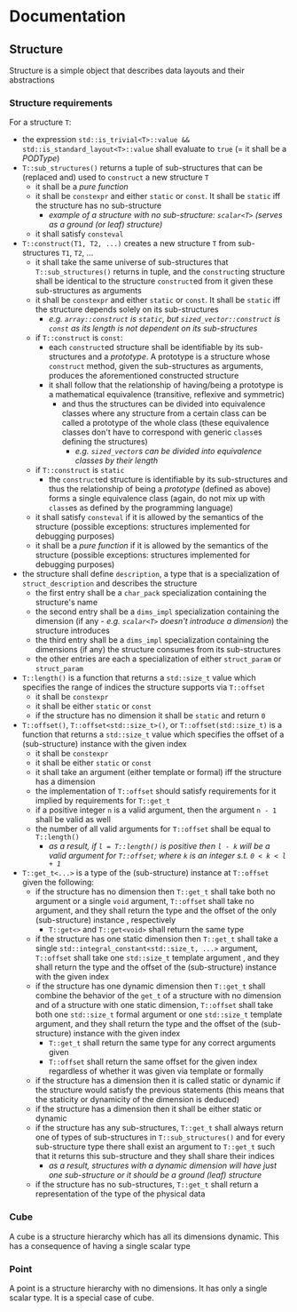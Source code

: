 # Documentation

## Structure

Structure is a simple object that describes data layouts and their abstractions

### Structure requirements

For a structure `T`:

- the expression `std::is_trivial<T>::value && std::is_standard_layout<T>::value` shall evaluate to `true` (= it shall be a *PODType*)
- `T::sub_structures()` returns a tuple of sub-structures that can be (replaced and) used to `construct` a new structure `T`
  - it shall be a *pure function*
  - it shall be `constexpr` and either `static` or `const`. It shall be `static` iff the structure has no sub-structure
    - *example of a structure with no sub-structure: `scalar<T>` (serves as a ground (or leaf) structure)*
  - it shall satisfy `consteval`
- `T::construct(T1, T2, ...)` creates a new structure `T` from sub-structures `T1`, `T2`, ...
  - it shall take the same universe of sub-structures that `T::sub_structures()` returns in tuple, and the `construct`ing structure shall be identical to the structure `construct`ed from it given these sub-structures as arguments
  - it shall be `constexpr` and either `static` or `const`. It shall be `static` iff the structure depends solely on its sub-structures
    - *e.g. `array::construct` is `static`, but `sized_vector::construct` is `const` as its length is not dependent on its sub-structures*
  - if `T::construct` is `const`:
    - each `construct`ed structure shall be identifiable by its sub-structures and a *prototype*. A prototype is a structure whose `construct` method, given the sub-structures as arguments, produces the aforementioned constructed structure
    - it shall follow that the relationship of having/being a prototype is a mathematical equivalence (transitive, reflexive and symmetric)
      - and thus the structures can be divided into equivalence classes where any structure from a certain class can be called a prototype of the whole class (these equivalence classes don't have to correspond with generic `class`es defining the structures)
        - *e.g. `sized_vector`s can be divided into equivalence classes by their length*
  - if `T::construct` is `static`
    - the `construct`ed structure is identifiable by its sub-structures and thus the relationship of being a *prototype* (defined as above) forms a single equivalence class (again, do not mix up with `class`es as defined by the programming language)
  - it shall satisfy `consteval` if it is allowed by the semantics of the structure (possible exceptions: structures implemented for debugging purposes)
  - it shall be a *pure function* if it is allowed by the semantics of the structure (possible exceptions: structures implemented for debugging purposes)
- the structure shall define `description`, a type that is a specialization of `struct_description` and describes the structure
  - the first entry shall be a `char_pack` specialization containing the structure's name
  - the second entry shall be a `dims_impl` specialization containing the dimension (if any - *e.g. `scalar<T>` doesn't introduce a dimension*) the structure introduces
  - the third entry shall be a `dims_impl` specialization containing the dimensions (if any) the structure consumes from its sub-structures
  - the other entries are each a specialization of either `struct_param` or `struct_param` <!-- TODO -->
- `T::length()` is a function that returns a `std::size_t` value which specifies the range of indices the structure supports via `T::offset`
  - it shall be `constexpr`
  - it shall be either `static` or `const`
  - if the structure has no dimension it shall be `static` and return `0`
- `T::offset()`, `T::offset<std::size_t>()`, or `T::offset(std::size_t)` is a function that returns a `std::size_t` value which specifies the offset of a (sub-structure) instance with the given index
  - it shall be `constexpr`
  - it shall be either `static` or `const`
  - it shall take an argument (either template or formal) iff the structure has a dimension
  - the implementation of `T::offset` should satisfy requirements for it implied by requirements for `T::get_t`
  - if a positive integer `n` is a valid argument, then the argument `n - 1` shall be valid as well
  - the number of all valid arguments for `T::offset` shall be equal to `T::length()`
    - *as a result, if `l = T::length()` is positive then `l - k` will be a valid argument for `T::offset`; where `k` is an integer s.t. `0 < k < l + 1`*
- `T::get_t<...>` is a type of the (sub-structure) instance at `T::offset` given the following:
  - if the structure has no dimension then `T::get_t` shall take both no argument or a single `void` argument, `T::offset` shall take no argument, and they shall return the type and the offset of the only (sub-structure) instance , respectively
    - `T::get<>` and `T::get<void>` shall return the same type
  - if the structure has one static dimension then `T::get_t` shall take a single `std::integral_constant<std::size_t, ...>` argument, `T::offset` shall take one `std::size_t` template argument , and they shall return the type and the offset of the (sub-structure) instance with the given index
  - if the structure has one dynamic dimension then `T::get_t` shall combine the behavior of the `get_t` of a structure with no dimension and of a structure with one static dimension, `T::offset` shall take both one `std::size_t` formal argument or one `std::size_t` template argument, and they shall return the type and the offset of the (sub-structure) instance with the given index
    - `T::get_t` shall return the same type for any correct arguments given
    - `T::offset` shall return the same offset for the given index regardless of whether it was given via template or formally
  - if the structure has a dimension then it is called static or dynamic if the structure would satisfy the previous statements (this means that the staticity or dynamicity of the dimension is deduced)
  - if the structure has a dimension then it shall be either static or dynamic
  - if the structure has any sub-structures, `T::get_t` shall always return one of types of sub-structures in `T::sub_structures()` and for every sub-structure type there shall exist an argument to `T::get_t` such that it returns this sub-structure and they shall share their indices
    - *as a result, structures with a dynamic dimension will have just one sub-structure or it should be a ground (leaf) structure*
  - if the structure has no sub-structures, `T::get_t` shall return a representation of the type of the physical data

### Cube

A cube is a structure hierarchy which has all its dimensions dynamic. This has a consequence of having a single scalar type

### Point

A point is a structure hierarchy with no dimensions. It has only a single scalar type. It is a special case of cube.
